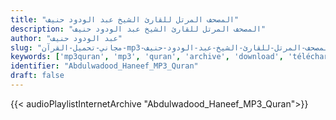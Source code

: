 ```yaml
---
title: "المصحف المرتل للقارئ الشيخ عبد الودود حنيف"
description: "المصحف المرتل للقارئ الشيخ عبد الودود حنيف"
author: "عبد الودود حنيف"
slug: "مجاني-تحميل-القرآن-mp3-المصحف-المرتل-للقارئ-الشيخ-عبد-الودود-حنيف"
keywords: ['mp3quran', 'mp3', 'quran', 'archive', 'download', 'télécharger', 'coran', 'islam', 'Abdulwadood', 'Haneef', 'abdalwadood', 'hanif', 'abdalwadoud', 'hneef', 'abd', 'alwadood', 'hnif', 'alwadoud', 'عبد', 'الودود', 'حنيف', 'قرآن', 'مصحف', 'مرتل', 'مجود', 'القرآن', 'الكريم', 'المصحف', 'المرتل', 'المجود', 'إسلام', 'تحميل']
identifier: "Abdulwadood_Haneef_MP3_Quran"
draft: false
---
```


{{< audioPlaylistInternetArchive "Abdulwadood_Haneef_MP3_Quran">}}
